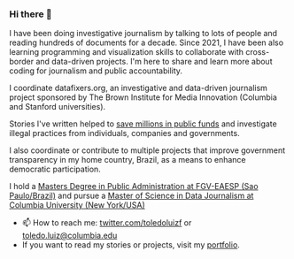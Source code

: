 ### Hi there 👋

I have been doing investigative journalism by talking to lots of people and reading hundreds of documents for a decade. Since 2021, I have been also learning programming and visualization skills to collaborate with cross-border and data-driven projects. I'm here to share and learn more about coding for journalism and public accountability.

I coordinate datafixers.org, an investigative and data-driven journalism project sponsored by The Brown Institute for Media Innovation (Columbia and Stanford universities).

Stories I've written helped to [save millions in public funds](https://educacao.estadao.com.br/noticias/geral,denuncia-do-estado-faz-prefeitura-abrir-nova-licitacao-e-economizar-r-15-2-mi,1608767) and investigate illegal practices from individuals, companies and governments.

 I also coordinate or contribute to multiple projects that improve government transparency in my home country, Brazil, as a means to enhance democratic participation.

I hold a [Masters Degree in Public Administration at FGV-EAESP (Sao Paulo/Brazil)](https://bibliotecadigital.fgv.br/dspace/handle/10438/30717) and pursue a [Master of Science in Data Journalism at Columbia University (New York/USA)](https://journalism.columbia.edu/ms-data-journalism)

- 📫 How to reach me: [twitter.com/toledoluizf](https://twitter.com/toledoluizf) or toledo.luiz@columbia.edu
- If you want to read my stories or projects, visit my [portfolio](https://luizftoledo.github.io/).
